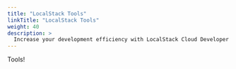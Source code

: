 ```yaml
---
title: "LocalStack Tools"
linkTitle: "LocalStack Tools"
weight: 40
description: >
  Increase your development efficiency with LocalStack Cloud Developer Tools.
---
```


Tools!